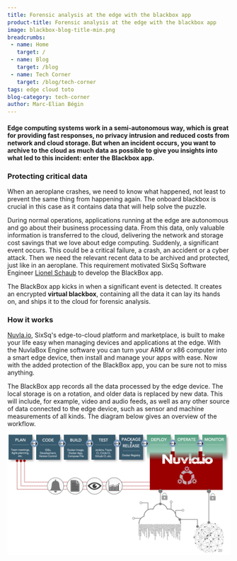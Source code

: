 ```yaml
---
title: Forensic analysis at the edge with the blackbox app
product-title: Forensic analysis at the edge with the blackbox app
image: blackbox-blog-title-min.png
breadcrumbs:
 - name: Home
   target: /
 - name: Blog
   target: /blog
 - name: Tech Corner
   target: /blog/tech-corner
tags: edge cloud toto
blog-category: tech-corner
author: Marc-Elian Bégin
---
```


#### Edge computing systems work in a semi-autonomous way, which is great for providing fast responses, no privacy intrusion and reduced costs from network and cloud storage. But when an incident occurs, you want to archive to the cloud as much data as possible to give you insights into what led to this incident: enter the Blackbox app.

### Protecting critical data

When an aeroplane crashes, we need to know what happened, not least to prevent the same thing from happening again. The onboard blackbox is crucial in this case as it contains data that will help solve the puzzle.

During normal operations, applications running at the edge are autonomous and go about their business processing data. From this data, only valuable information is transferred to the cloud, delivering the network and storage cost savings that we love about edge computing. Suddenly, a significant event occurs. This could be a critical failure, a crash, an accident or a cyber attack. Then we need the relevant recent data to be archived and protected, just like in an aeroplane. This requirement motivated SixSq Software Engineer [Lionel Schaub](https://www.linkedin.com/in/lionel-s-65a44459/) to develop the BlackBox app.

The BlackBox app kicks in when a significant event is detected. It creates an encrypted **virtual blackbox**, containing all the data it can lay its hands on, and ships it to the cloud for forensic analysis.

### How it works

[Nuvla.io](https://nuvla.io/), SixSq's edge-to-cloud platform and marketplace, is built to make your life easy when managing devices and applications at the edge. With the NuvlaBox Engine software you can turn your ARM or x86 computer into a smart edge device, then install and manage your apps with ease. Now with the added protection of the BlackBox app, you can be sure not to miss anything. 

The BlackBox app records all the data processed by the edge device.  The local storage is on a rotation, and older data is replaced by new data. This will include, for example, video and audio feeds, as well as any other source of data connected to the edge device, such as sensor and machine measurements of all kinds. The diagram below gives an overview of the workflow. 

![cicd](/assets/img/blog/nuvlacicd.png)

